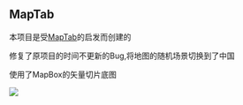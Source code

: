 ## MapTab

本项目是受[MapTab](https://github.com/bsudekum/MapTab)的启发而创建的   

修复了原项目的时间不更新的Bug,将地图的随机场景切换到了中国 

使用了MapBox的矢量切片底图

![](1.gif)
